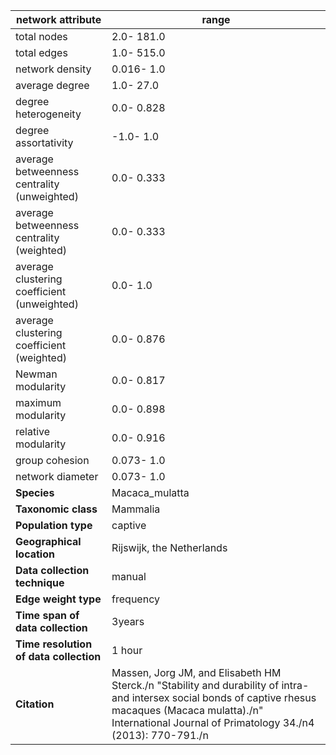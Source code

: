 network attribute|range
---|---
total nodes|2.0- 181.0
total edges|1.0- 515.0
network density|0.016- 1.0
average degree|1.0- 27.0
degree heterogeneity|0.0- 0.828
degree assortativity|-1.0- 1.0
average betweenness centrality (unweighted)|0.0- 0.333
average betweenness centrality (weighted)|0.0- 0.333
average clustering coefficient (unweighted)|0.0- 1.0
average clustering coefficient (weighted)|0.0- 0.876
Newman modularity|0.0- 0.817
maximum modularity|0.0- 0.898
relative modularity|0.0- 0.916
group cohesion|0.073- 1.0
network diameter|0.073- 1.0
**Species**| Macaca_mulatta
**Taxonomic class**| Mammalia
**Population type**| captive
**Geographical location**| Rijswijk, the Netherlands
**Data collection technique**| manual 
**Edge weight type**| frequency
**Time span of data collection**| 3years
**Time resolution of data collection**| 1 hour
**Citation**| Massen, Jorg JM, and Elisabeth HM Sterck./n "Stability and durability of intra-and intersex social bonds of captive rhesus macaques (Macaca mulatta)./n" International Journal of Primatology 34./n4 (2013): 770-791./n